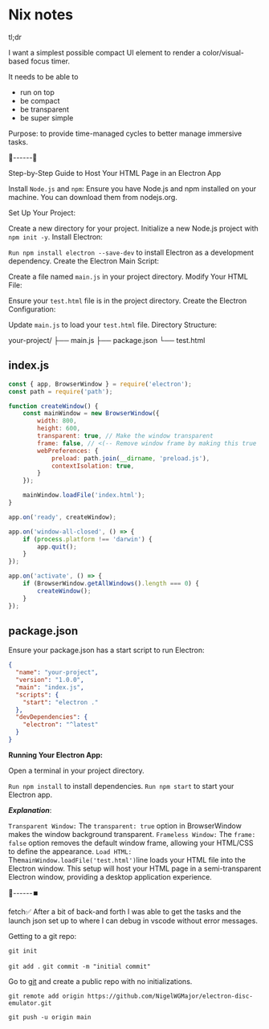 # Nix notes

tl;dr

I want a simplest possible compact UI element to render a color/visual-based focus timer.

It needs to be able to

- run on top
- be compact
- be transparent
- be super simple

Purpose: to provide time-managed cycles to better manage immersive tasks.

🔽------🤖

Step-by-Step Guide to Host Your HTML Page in an Electron App

Install `Node.js` and `npm`: Ensure you have Node.js and npm installed on your machine. You can download them from nodejs.org.

Set Up Your Project:

Create a new directory for your project.
Initialize a new Node.js project with `npm init -y`.
Install Electron:

`Run npm install electron --save-dev` to install Electron as a development dependency.
Create the Electron Main Script:

Create a file named `main.js` in your project directory.
Modify Your HTML File:

Ensure your `test.html` file is in the project directory.
Create the Electron Configuration:

Update `main.js` to load your `test.html` file.
Directory Structure:

your-project/
├── main.js
├── package.json
└── test.html

## index.js

```js
const { app, BrowserWindow } = require('electron');
const path = require('path');

function createWindow() {
    const mainWindow = new BrowserWindow({
        width: 800,
        height: 600,
        transparent: true, // Make the window transparent
        frame: false, // <(-- Remove window frame by making this true
        webPreferences: {
            preload: path.join(__dirname, 'preload.js'),
            contextIsolation: true,
        }
    });

    mainWindow.loadFile('index.html');
}

app.on('ready', createWindow);

app.on('window-all-closed', () => {
    if (process.platform !== 'darwin') {
        app.quit();
    }
});

app.on('activate', () => {
    if (BrowserWindow.getAllWindows().length === 0) {
        createWindow();
    }
});
```

## package.json

Ensure your package.json has a start script to run Electron:

```json
{
  "name": "your-project",
  "version": "1.0.0",
  "main": "index.js",
  "scripts": {
    "start": "electron ."
  },
  "devDependencies": {
    "electron": "^latest"
  }
}
```

**Running Your Electron App:**

Open a terminal in your project directory.

`Run npm install` to install dependencies.
`Run npm start` to start your Electron app.

***Explanation***:

`Transparent Window:` The `transparent: true` option in BrowserWindow makes the window background transparent.
`Frameless Window:` The `frame: false` option removes the default window frame, allowing your HTML/CSS to define the appearance.
`Load HTML:` The` mainWindow.loadFile('test.html') `line loads your HTML file into the Electron window.
This setup will host your HTML page in a semi-transparent Electron window, providing a desktop application experience.

🤖------⏹️

fetch✅ After a bit of back-and forth I was able to get the tasks and the launch json set up to where I can debug in vscode without error messages.

Getting to a git repo:

`git init`

`git add .`
`git commit -m "initial commit"`

Go to [git](https://github.com/NigelWGMajor) and create a public repo with no initializations.

`git remote add origin https://github.com/NigelWGMajor/electron-disc-emulator.git`

`git push -u origin main`
